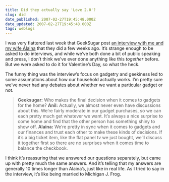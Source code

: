 ```yaml
---
title: Did they actually say 'Love 2.0'?
slug: did
date_published: 2007-02-27T19:45:48.000Z
date_updated: 2007-02-27T19:45:48.000Z
tags: weblogs
---
```


I was very flattered last week that GeekSugar post [an interview with me and my wife Alaina](http://geeksugar.com/141727) that they did a few weeks ago. It’s strange enough to be asked to do interviews, and while we’ve both done a bit of public speaking and press, I don’t think we’ve ever done anything like this *together* before. But we were asked to do it for Valentine’s Day, so what the heck.

The funny thing was the interview’s focus on gadgetry and geekiness led to some assumptions about how our household actually works. I’m pretty sure we’ve never had any debates about whether we want a particular gadget or not.

> **Geeksugar:** Who makes the final decision when it comes to gadgets for the home?
> **Anil:** Actually, we almost never even have discussions about this. We’re fairly moderate in our gadget purchases, so we can each pretty much get whatever we want. It’s always a nice surprise to come home and find that the other person has something shiny to show off.
> **Alaina:** We’re pretty in sync when it comes to gadgets and our finances and trust each other to make these kinds of decisions. If it’s a big ticket item, like the flat panel tv we just bought, we’ll discuss it together first so there are no surprises when it comes time to balance the checkbook.

I think it’s reassuring that we answered our questions separately, but came up with pretty much the same answers. And it’s telling that my answers are generally 10 times longer than Alaina’s, just like in real life. As I tried to say in the interview, it’s like being married to Michigan J. Frog.
